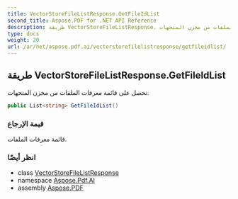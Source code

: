 ```yaml
---
title: VectorStoreFileListResponse.GetFileIdList
second_title: Aspose.PDF for .NET API Reference
description: طريقة VectorStoreFileListResponse. تحصل على قائمة معرفات الملفات من مخزن المتجهات
type: docs
weight: 20
url: /ar/net/aspose.pdf.ai/vectorstorefilelistresponse/getfileidlist/
---
```

## طريقة VectorStoreFileListResponse.GetFileIdList

تحصل على قائمة معرفات الملفات من مخزن المتجهات.

```csharp
public List<string> GetFileIdList()
```

### قيمة الإرجاع

قائمة معرفات الملفات.

### انظر أيضًا

* class [VectorStoreFileListResponse](../)
* namespace [Aspose.Pdf.AI](../../../aspose.pdf.ai/)
* assembly [Aspose.PDF](../../../)
